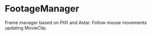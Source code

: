 FootageManager
==============

Frame manager based on PIXI and Astar. Follow mouse movements updating MovieClip.
